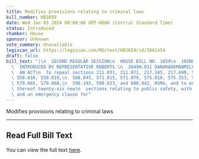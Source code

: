 ```yaml
---
title: Modifies provisions relating to criminal laws
bill_number: HB1659
date: Wed Jan 03 2024 00:00:00 GMT-0600 (Central Standard Time)
status: Introduced
chamber: House
sponsor: Unknown
vote_summary: Unavailable
legiscan_url: https://legiscan.com/MO/text/HB1659/id/2861454
draft: false
bill_text: "|\n  SECOND REGULAR SESSION\n  HOUSE BILL NO. 1659\n  102ND GENERAL ASSEMBLY\n\
  \  INTRODUCED BY REPRESENTATIVE ROBERTS.\n  3849H.01I DANARADEMANMILLER,ChiefClerk\n\
  \  AN ACT\n  To repeal sections 211.031, 211.071, 217.345, 217.690, 547.031, 556.021,\
  \ 558.016, 558.019,\n  568.045, 571.015, 571.070, 575.010, 575.353, 578.007, 578.022,\
  \ 579.065, 579.068,\n  590.192, 590.653, and 600.042, RSMo, and to enact in lieu\
  \ thereof twenty-six new\n  sections relating to public safety, with penalty provisions\
  \ and an emergency clause for"
---
```

Modifies provisions relating to criminal laws

---

## Read Full Bill Text

You can view the full text [here](https://legiscan.com/MO/text/HB1659/id/2861454).
